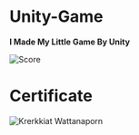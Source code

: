 # Unity-Game

**I Made My Little Game By Unity**

![Score](https://user-images.githubusercontent.com/105172693/189572400-4e792e23-ed66-4a96-b6a2-a74555c3ee01.jpg)


# Certificate 
![Krerkkiat Wattanaporn](https://user-images.githubusercontent.com/105172693/189572231-6a3dad5e-21ff-42cc-a3b2-66958a35f4cf.jpg)
